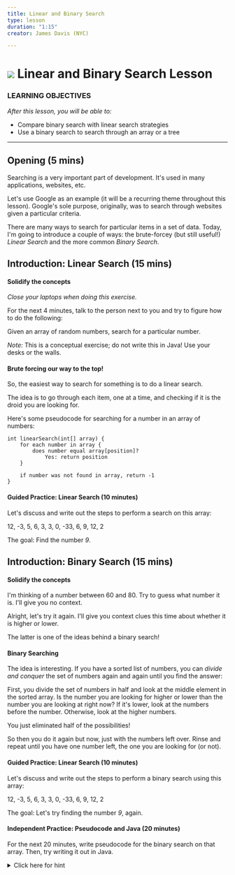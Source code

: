 ```yaml
---
title: Linear and Binary Search
type: lesson
duration: "1:15"
creator: James Davis (NYC)

---
```


# ![](https://ga-dash.s3.amazonaws.com/production/assets/logo-9f88ae6c9c3871690e33280fcf557f33.png) Linear and Binary Search Lesson

### LEARNING OBJECTIVES
*After this lesson, you will be able to:*
- Compare binary search with linear search strategies
- Use a binary search to search through an array or a tree

---
## Opening (5 mins)

Searching is a very important part of development. It's used in many applications, websites, etc.


Let's use Google as an example (it will be a recurring theme throughout this lesson). Google's sole purpose, originally, was to search through websites given a particular criteria.

There are many ways to search for particular items in a set of data. Today, I'm going to introduce a couple of ways: the brute-forcey (but still useful!) *Linear Search* and the more common *Binary Search*.


## Introduction: Linear Search (15 mins)

#### Solidify the concepts

*Close your laptops when doing this exercise.*

For the next 4 minutes, talk to the person next to you and try to figure how to do the following:

Given an array of random numbers, search for a particular number.

*Note:* This is a conceptual exercise; do not write this in Java!  Use your desks or the walls.


#### Brute forcing our way to the top!

So, the easiest way to search for something is to do a linear search.

The idea is to go through each item, one at a time, and checking if it is the droid you are looking for.

Here's some pseudocode for searching for a number in an array of numbers:

```
int linearSearch(int[] array) {
	for each number in array {
		does number equal array[position]?
			Yes: return position
	}

	if number was not found in array, return -1
}
```


<a name="guided-practice"></a>
#### Guided Practice: Linear Search (10 minutes)

Let's discuss and write out the steps to perform a search on this array:

12, -3, 5, 6, 3, 3, 0, -33, 6, 9, 12, 2

The goal: Find the number *9*.

## Introduction: Binary Search (15 mins)

#### Solidify the concepts

I'm thinking of a number between 60 and 80. Try to guess what number it is. I'll give you no context.

Alright, let's try it again. I'll give you context clues this time about whether it is higher or lower.

The latter is one of the ideas behind a binary search!

#### Binary Searching

The idea is interesting. If you have a sorted list of numbers, you can *divide and conquer* the set of numbers again and again until you find the answer:

First, you divide the set of numbers in half and look at the middle element in the sorted array. Is the number you are looking for higher or lower than the number you are looking at right now? If it's lower, look at the numbers before the number. Otherwise, look at the higher numbers.

You just eliminated half of the possibilities!

So then you do it again but now, just with the numbers left over. Rinse and repeat until you have one number left, the one you are looking for (or not).

<a name="guided-practice"></a>
#### Guided Practice: Linear Search (10 minutes)

Let's discuss and write out the steps to perform a binary search using this array:

12, -3, 5, 6, 3, 3, 0, -33, 6, 9, 12, 2

The goal: Let's try finding the number *9*, again.


<a name="independent-practice"></a>
#### Independent Practice: Pseudocode and Java (20 minutes)

For the next 20 minutes, write pseudocode for the binary search on that array. Then, try writing it out in Java.

<details>
   <summary>Click here for hint</summary>
	
Binary Search needs the following things:
- Sorted Array to search
- Index for the beginning in the range we are searching in the array ( low )
- Index for the end in the range we are searching in the array ( high )
- Index for the middle point in the range we are searching ( mid )

<details>
	<summary>Click here to see full code solution</summary>
```java
/**
 * Search for value inside data array using Binary Search.
 *
 * @param data
 * @param value
 * @return Returns index of value inside data array, or 
 * SEARCH_ERROR_INDEX value if an error occurred
 */
 private static int binarySearch(int[] data, int value){
	if (data == null || data.length == 0){
    		return SEARCH_ERROR_INDEX; // Data array null or empty, return error index!
	}
	Arrays.sort(data); // Make sure to sort the array first!
	
	int lowIndex = 0; // Start at beginning of array
	int highIndex = data.length; // End at the end of the array
	int midIndex;

	// Keep looping while the lowIndex is less than or equal to highIndex
	while (lowIndex <= highIndex){
	    midIndex = (lowIndex + highIndex) / 2; // Mid is just the average of lowIndex and highIndex
	    
	    if (value == data[midIndex]){
	        return midIndex; // We found the value we are looking for at midIndex!
	    } else if (value < data[midIndex] ){
	        highIndex = midIndex - 1; // The value we are looking for is smaller and to the left of midIndex!
	    } else if (value > data[midIndex]){
	        lowIndex = midIndex + 1; // The value we are looking for is bigger and to the right of midIndex!
	    }
	}
	return SEARCH_ERROR_INDEX; // The value we are looking for was not found, return default error index!
}
```
</details>

</details>


<a name="conclusion"></a>
## Conclusion (5 mins)

- Since binary search only works on sorted arrays, what are the pros and cons of this method?
